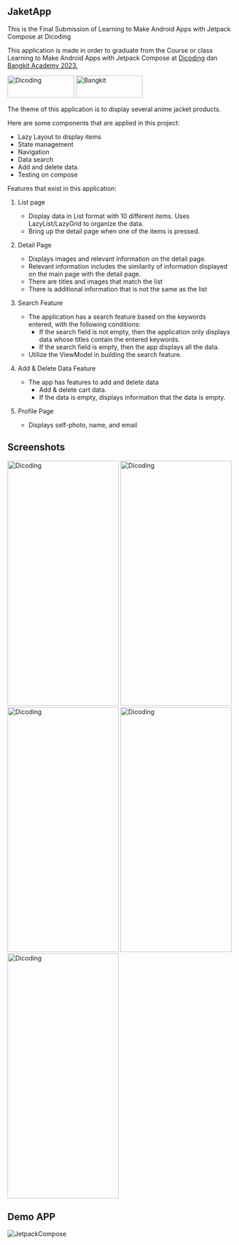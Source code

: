 ## JaketApp

This is the Final Submission of Learning to Make Android Apps with Jetpack Compose at Dicoding
  
  This application is made in order to graduate from the Course or class Learning to Make Android Apps with Jetpack Compose at [Dicoding](https://www.dicoding.com/)  dan [Bangkit Academy 2023.](https://www.google.com](https://grow.google/intl/id_id/bangkit/?tab=machine-learning)https://grow.google/intl/id_id/bangkit/?tab=machine-learning)
  
  <img src="https://github.com/Rifai2a2/SubmissionAkhirBelajarMembuatAplikasiAndroiddenganJetpackCompose/assets/129079560/46e9994f-74ad-4258-9ff7-c9990a1ece08" alt="Dicoding" width="150" height="50">   <img src="https://github.com/Rifai2a2/SubmissionAkhirBelajarMembuatAplikasiAndroiddenganJetpackCompose/assets/129079560/c5b23549-9355-4602-b4d7-a3d4f55f30ce" alt="Bangkit" width="150" height="50">    
       

The theme of this application is to display several anime jacket products.

Here are some components that are applied in this project:


- Lazy Layout to display items
- State management
- Navigation
- Data search
- Add and delete data.
- Testing on compose

Features that exist in this application:
1. List page
   - Display data in List format with 10 different items. Uses LazyList/LazyGrid to organize the data.
   - Bring up the detail page when one of the items is pressed.

2. Detail Page
   - Displays images and relevant information on the detail page.
   - Relevant information includes the similarity of information displayed on the main page with the detail page.
   - There are titles and images that match the list
   - There is additional information that is not the same as the list


3. Search Feature
   - The application has a search feature based on the keywords entered, with the following conditions:
       - If the search field is not empty, then the application only displays data whose titles contain the entered keywords.
       - If the search field is empty, then the app displays all the data.
   - Utilize the ViewModel in building the search feature.
     
4. Add & Delete Data Feature
   - The app has features to add and delete data
       - Add & delete cart data.
       - If the data is empty, displays information that the data is empty.

5. Profile Page
   - Displays self-photo, name, and email

## Screenshots
<img src="https://github.com/Rifai2a2/SubmissionAkhirBelajarMembuatAplikasiAndroiddenganJetpackCompose/assets/129079560/8e3a48ec-2c0c-4d7b-9264-add489574061" alt="Dicoding" width="250" height="550">
<img src="https://github.com/Rifai2a2/SubmissionAkhirBelajarMembuatAplikasiAndroiddenganJetpackCompose/assets/129079560/6606ffa5-cbd0-49ad-a841-261694cf4ad6" alt="Dicoding" width="250" height="550">
<img src="https://github.com/Rifai2a2/SubmissionAkhirBelajarMembuatAplikasiAndroiddenganJetpackCompose/assets/129079560/2866ea0f-19bf-45a8-86fb-693c2e78ef7e" alt="Dicoding" width="250" height="550">
<img src="https://github.com/Rifai2a2/SubmissionAkhirBelajarMembuatAplikasiAndroiddenganJetpackCompose/assets/129079560/980126b6-1abc-4446-86a5-e92a84d1adc0" alt="Dicoding" width="250" height="550">
<img src="https://github.com/Rifai2a2/SubmissionAkhirBelajarMembuatAplikasiAndroiddenganJetpackCompose/assets/129079560/16f731ed-3084-484d-acbb-6f2ad513aadb" alt="Dicoding" width="250" height="550">

## Demo APP
![JetpackCompose](https://github.com/Rifai2a2/SubmissionAkhirBelajarMembuatAplikasiAndroiddenganJetpackCompose/assets/129079560/07fa81e9-4b85-4130-be27-c481c51f303f)

